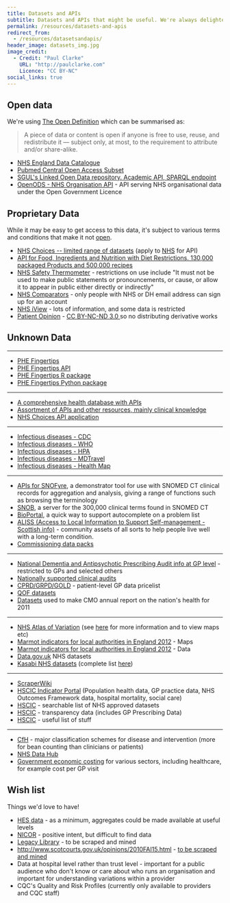 ```yaml
---
title: Datasets and APIs
subtitle: Datasets and APIs that might be useful. We're always delighted to add to this list, so get in touch if you can contribute anything.
permalink: /resources/datasets-and-apis
redirect_from:
  - /resources/datasetsandapis/
header_image: datasets_img.jpg
image_credit: 
  - Credit: "Paul Clarke"
    URL: "http://paulclarke.com"
    Licence: "CC BY-NC"
social_links: true
---
```


## Open data 
We're using [The Open Definition](http://opendefinition.org/) which can be summarised as:
> A piece of data or content is open if anyone is free to use, reuse, and redistribute it — subject only, at most, to the requirement to attribute and/or share-alike.

- [NHS England Data Catalogue](https://data.england.nhs.uk/)
- [Pubmed Central Open Access Subset](http://pmc.jensenlab.org/)
- [SGUL's Linked Open Data repository. Academic API, SPARQL endpoint](http://data.sgul.ac.uk/)
- [OpenODS - NHS Organisation API](http://www.openods.co.uk/) - API serving NHS organisational data under the Open Government Licence

## Proprietary Data
While it may be easy to get access to this data, it's subject to various terms and conditions that make it not [open](http://opendefinition.org/).

- [NHS Choices -- limited range of datasets](http://www.nhs.uk/aboutNHSChoices/professionals/developments/Pages/NHSChoicesdatasets.aspx) (apply to [NHS](http://www.nhs.uk/aboutNHSChoices/professionals/syndication/Pages/Webservices.aspx) for API)
- [API for Food, Ingredients and Nutrition with Diet Restrictions. 130,000 packaged Products and 500,000 recipes](https://www.sensum.io/)
- [NHS Safety Thermometer](http://www.ic.nhs.uk/webfiles/Services/Safety%20Thermometer/SafetyThermometer_Data_TermsOfUse_0512.pdf) - restrictions on use include "It must not be used to make public statements or pronouncements, or cause, or allow it to appear in public either directly or indirectly"
- [NHS Comparators](http://www.ic.nhs.uk/nhscomparators) - only people with NHS or DH email address can sign up for an account
- [NHS iView](http://www.ic.nhs.uk/services/nhs-iview) - lots of information, and some data is restricted
- [Patient Opinion](http://www.patientopinion.org.uk/info/api) - [CC BY-NC-ND 3.0 ](https://creativecommons.org/licenses/by-nc-nd/3.0/deed.en) so no distributing derivative works

## Unknown Data
---
- [PHE Fingertips](https://fingertips.phe.org.uk)
- [PHE Fingertips API](https://fingertips.phe.org.uk/api)
- [PHE Fingertips R package](https://cran.r-project.org/web/packages/fingertipsR/index.html)
- [PHE Fingertips Python package](https://github.com/PublicHealthEngland/PHDS_fingertips_py)

---
- [A comprehensive health database with APIs](http://www.freebase.com/view/medicine)
- [Assortment of APIs and other resources, mainly clinical knowledge](http://www.openclinical.org/dld_asbruInterpreter.html)
- [NHS Choices API application](http://www.nhs.uk/aboutNHSChoices/professionals/syndication/Pages/Webservices.aspx)

---

- [Infectious diseases - CDC](http://wwwnc.cdc.gov/travel)
- [Infectious diseases - WHO](http://www.who.int/csr/don/en/index.html)
- [Infectious diseases - HPA](http://www.hpa.org.uk/NewsCentre/%20MDTravel)
- [Infectious diseases - MDTravel](http://mdtravelhealth.com/recent_health_alerts.php)
- [Infectious diseases - Health Map](http://healthmap.org/en)

---

- [APIs for SNOFyre](https://code.google.com/p/snofyre), a demonstrator tool for use with SNOMED CT clinical records for aggregation and analysis, giving a range of functions such as browsing the terminology
- [SNOB](http://snob.eggbird.eu), a server for the 300,000 clinical terms found in SNOMED CT
- [BioPortal](http://bioportal.bioontology.org), a quick way to support autocomplete on a problem list
- [ALISS (Access to Local Information to Support Self-management - Scottish info)](https://docs.aliss.org/) - community assets of all sorts to help people live well with a long-term condition.
- [Commissioning data packs](http://www.ic.nhs.uk/services/commissioning-data-packs)

---

- [National Dementia and Antipsychotic Prescribing Audit info at GP level](http://www.ic.nhs.uk/services/national-clinical-audit-support-programme-ncasp/audit-reports/dementia) - restricted to GPs and selected others
- [Nationally supported clinical audits](http://www.ic.nhs.uk/services/national-clinical-audit-support-programme-ncasp)
- [CPRD/GRPD/GOLD](http://wiki.nhshackday.com/wiki/pricelist) - patient-level GP data pricelist
- [QOF datasets](http://www.gpcontract.co.uk)
- [Datasets](http://www.dh.gov.uk/health/2012/11/cmo-data) used to make CMO annual report on the nation's health for 2011

---

- [NHS Atlas of Variation](http://wiki.nhshackday.com/wiki/DatasetsAndAPIs?action=AttachFile&amp;amp;do=get&amp;amp;target=AtlasOfVariation2011.xls) (see [here](http://www.rightcare.nhs.uk/index.php/nhs-atlas/) for more information and to view maps etc)
- [Marmot indicators for local authorities in England 2012](http://www.lho.org.uk/LHO_Topics/National_Lead_Areas/Marmot/Maps/Single/atlas.html) - Maps
- [Marmot indicators for local authorities in England 2012](http://www.lho.org.uk/viewResource.aspx?id=17034) - Data
- [Data.gov.uk](http://data.gov.uk/search/apachesolr_search/nhs) NHS datasets
- [Kasabi NHS datasets](http://blog.kasabi.com/?s=nhs) (complete list [here](https://docs.google.com/spreadsheet/ccc?key=0AiswT8ko8hb4dFhvcFBtangydmo0bmJ5NnMxT2dVWnc#gid=0))

---

- [ScraperWiki](https://scraperwiki.com/tags/NHS)
- [HSCIC Indicator Portal](http://indicators.ic.nhs.uk) (Population health data, GP practice data, NHS Outcomes Framework data, hospital mortality, social care)
- [HSCIC](http://infocat.ic.nhs.uk/Default.aspx) - searchable list of NHS approved datasets
- [HSCIC](http://www.ic.nhs.uk/services/transparency) - transparency data (includes GP Prescribing Data)
- [HSCIC](http://www.ic.nhs.uk/services) - useful list of stuff

---

- [CfH](http://www.connectingforhealth.nhs.uk/systemsandservices/data/clinicalcoding) - major classification schemes for disease and intervention (more for bean counting than clinicians or patients)
- [NHS Data Hub](http://datahub.io/group/nhs)
- [Government economic costing](http://data.gov.uk/sib_knowledge_box/toolkit) for various sectors, including healthcare, for example cost per GP visit

## Wish list
Things we'd love to have!

- [HES data](http://www.hscic.gov.uk/hes) - as a minimum, aggregates could be made available at useful levels
- [NICOR](http://www.ucl.ac.uk/nicor/nicor/nicorandtheclinicaldatatransparencyinitiative) - positive intent, but difficult to find data
- [Legacy Library](http://legacy.library.ucsf.edu/action/search/basic) - to be scraped and mined
- <http://www.scotcourts.gov.uk/opinions/2010FAI15.html> - [to be scraped and mined](http://wiki.nhshackday.com/wiki/DatasetsAndAPIs?action=AttachFile&amp;do=view&amp;target=FAIs.zip)
- Data at hospital level rather than trust level - important for a public audience who don't know or care about who runs an organisation and important for understanding variations within a provider
- CQC's Quality and Risk Profiles (currently only available to providers and CQC staff)
